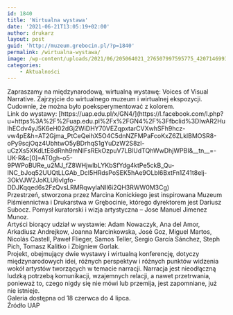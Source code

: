 ```yaml
---
id: 1840
title: 'Wirtualna wystawa'
date: '2021-06-21T13:05:19+02:00'
author: drukarz
layout: post
guid: 'http://muzeum.grebocin.pl/?p=1840'
permalink: /wirtualna-wystawa/
image: /wp-content/uploads/2021/06/205064021_276507997595775_4207146993401593749_n.jpg
categories:
    - Aktualności
---
```


<div class="" dir="auto"><div class="ecm0bbzt hv4rvrfc ihqw7lf3 dati1w0a" data-ad-comet-preview="message" data-ad-preview="message" id="jsc_c_2g0"><div class="j83agx80 cbu4d94t ew0dbk1b irj2b8pg"><div class="qzhwtbm6 knvmm38d"><div class="kvgmc6g5 cxmmr5t8 oygrvhab hcukyx3x c1et5uql ii04i59q"><div dir="auto">Zapraszamy na międzynarodową, wirtualną wystawę: Voices of Visual Narrative. Zajrzyjcie do wirtualnego muzeum i wirtualnej ekspozycji. Cudownie, że można było poeksperymentować z kolorem.</div><div dir="auto">Link do wystawy: [https://uap.edu.pl/x/GN4/](https://l.facebook.com/l.php?u=https%3A%2F%2Fuap.edu.pl%2Fx%2FGN4%2F%3Ffbclid%3DIwAR2HulhECdv4yJ5K6eH02dGj2WiDHY70VEZqpxtarCVXwhSFh9hcz-vw4pE&h=AT2Gjma_PtCeQeihX5O4C5dnNZFMPaFcoKxZ6ZLklBMOSR8-oPy9scjOqz4UbhtwO5yBDrhqS1gYuDzW2S8zl-uCzXs5XKdLtE8dRnh9mNlFsREkOzpuV7LBlUdTQhWwDhjWPBI&__tn__=-UK-R&c[0]=AT0gh-o5-9PWPoBURe_u2MJ_fZ8WHjwlbLYKbSfYdg4ktPe5ckB_Qu-INC_bJoq52UUQtLLGAb_DcI5HRdsPoSEK5hAe9OLbl6BxtFn1Z41t8elj-3OkVJW2JoKLU6vIgfo-DDJKqqed6s2FzQvsLRMRqwylaNIl6i2QH3RWW0M3Cg)</div></div><div class="kvgmc6g5 cxmmr5t8 oygrvhab hcukyx3x c1et5uql ii04i59q"><div dir="auto"></div></div><div class="o9v6fnle cxmmr5t8 oygrvhab hcukyx3x c1et5uql ii04i59q"><div dir="auto">Przestrzeń, stworzona przez Marcina Konickiego jest inspirowana Muzeum Piśmiennictwa i Drukarstwa w Grębocinie, którego dyrektorem jest Dariusz Subocz. Pomysł kuratorski i wizja artystyczna – Jose Manuel Jimenez Munoz.</div></div><div class="o9v6fnle cxmmr5t8 oygrvhab hcukyx3x c1et5uql ii04i59q"><div dir="auto">Artyści biorący udział w wystawie: Adam Nowaczyk, Ana del Amor, Arkadiusz Andrejkow, Joanna Marcinkowska, José Goz, Miguel Martos, Nicolás Castell, Paweł Flieger, Samos Teller, Sergio García Sánchez, Steph Pich, Tomasz Kalitko i Zbigniew Gorlak.</div></div><div dir="auto"></div><div class="o9v6fnle cxmmr5t8 oygrvhab hcukyx3x c1et5uql ii04i59q"><div dir="auto">Projekt, obejmujący dwie wystawy i wirtualną konferencję, dotyczy międzynarodowych idei, różnych perspektyw i różnych punktów widzenia wokół artystów tworzących w temacie narracji. Narracja jest nieodłączną ludzką potrzebą komunikacji, wzajemnych relacji, a nawet przetrwania, ponieważ to, czego nigdy się nie mówi lub przemija, jest zapomniane, już nie istnieje.</div></div><div class="o9v6fnle cxmmr5t8 oygrvhab hcukyx3x c1et5uql ii04i59q"><div dir="auto">Galeria dostępna od 18 czerwca do 4 lipca.</div></div><div dir="auto">Źródło UAP</div></div></div></div></div>